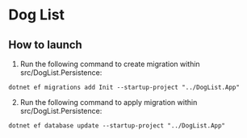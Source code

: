 # Dog List

## How to launch

1. Run the following command to create migration within src/DogList.Persistence:

```shell
dotnet ef migrations add Init --startup-project "../DogList.App"
```

2. Run the following command to apply migration within src/DogList.Persistence:

```shell
dotnet ef database update --startup-project "../DogList.App"
```